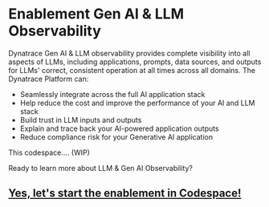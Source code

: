 # Enablement Gen AI & LLM Observability

Dynatrace Gen AI & LLM observability provides complete visibility into all aspects of LLMs, including applications, prompts, data sources, and outputs for LLMs' correct, consistent operation at all times across all domains. The Dynatrace Platform can:

- Seamlessly integrate across the full AI application stack
- Help reduce the cost and improve the performance of your AI and LLM stack
- Build trust in LLM inputs and outputs
- Explain and trace back your AI-powered application outputs
- Reduce compliance risk for your Generative AI application
        
This codespace.... (WIP)


Ready to learn more about LLM & Gen AI Observability? 
## [Yes, let's start the enablement in Codespace!](https://dynatrace-wwse.github.io/enablement-gen-ai-llm-observability)

